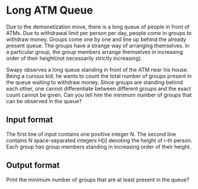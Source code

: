 # Long ATM Queue

Due to the demonetization move, there is a long queue of people in front of ATMs. Due to withdrawal limit per person per day, people come in groups to withdraw money. Groups come one by one and line up behind the already present queue. The groups have a strange way of arranging themselves. In a particular group, the group members arrange themselves in increasing order of their height(not necessarily strictly increasing).

Swapy observes a long queue standing in front of the ATM near his house. Being a curious kid, he wants to count the total number of groups present in the queue waiting to withdraw money. Since groups are standing behind each other, one cannot differentiate between different groups and the exact count cannot be given. Can you tell him the minimum number of groups that can be observed in the queue?

## Input format

The first line of input contains one positive integer N. The second line contains N space-separated integers H[i] denoting the height of i-th person. Each group has group members standing in increasing order of their height.

## Output format

Print the minimum number of groups that are at least present in the queue?
